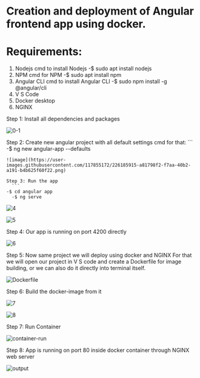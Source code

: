 # Creation and deployment of Angular frontend app using docker.
# Requirements:
1. Nodejs 
	cmd to install Nodejs
	-$ sudo apt install nodejs
2. NPM
	cmd for NPM
	-$ sudo apt install npm
3. Angular CLI
	cmd to install Angular CLI
	-$ sudo npm install -g @angular/cli
4. V S Code
5. Docker desktop
6. NGINX

Step 1: 	Install all dependencies and packages

 ![0-1](https://user-images.githubusercontent.com/117855172/226185848-adc122c8-fafd-4383-9a1d-95034a0748d2.jpg)

Step 2: 	Create new angular project with all default settings
	cmd for that:
	```
  -$ ng new angular-app --defaults
  ```
 ![image](https://user-images.githubusercontent.com/117855172/226185915-a81798f2-f7aa-40b2-a191-b4b625f60f22.png)

Step 3: Run the app
	```
  -$ cd angular app
	-$ ng serve
  ```

 ![4](https://user-images.githubusercontent.com/117855172/226185938-a679202f-e520-40dd-b5b0-223a7b1363fd.jpg)

![5](https://user-images.githubusercontent.com/117855172/226185946-bf21086b-89ae-4f57-ba8d-f5d65b0c5ad6.jpg)

Step 4: Our app is running on port 4200 directly
 
![6](https://user-images.githubusercontent.com/117855172/226185956-f1a11e55-2728-48e7-92cd-75e9496f6d03.jpg)

Step 5: Now same project we will deploy using docker and NGINX
For that we will open our project in V S code and create a Dockerfile for image building, 
or we can also do it directly into terminal itself.
 
![Dockerfile](https://user-images.githubusercontent.com/117855172/226185993-722c34e4-8c84-4644-9773-e8d89d526122.jpg)

Step 6: Build the docker-image from it
 
 ![7](https://user-images.githubusercontent.com/117855172/226186027-d60157cb-6a2e-45cd-8516-e7d318927a63.jpg)

![8](https://user-images.githubusercontent.com/117855172/226186031-6820a71a-6fed-4169-8c89-55287500ca4b.jpg)

Step 7: Run Container

![container-run](https://user-images.githubusercontent.com/117855172/226186040-2504f792-57d7-4069-9acd-0782ef4428a0.jpg)

Step 8: App is running on port 80 inside docker container through NGINX web server
 
 ![output](https://user-images.githubusercontent.com/117855172/226186049-86fcf007-1958-470f-ae3b-e989bf8ea4dd.jpg)

